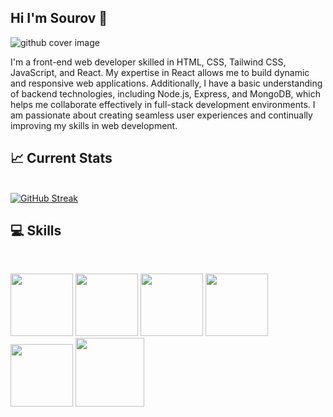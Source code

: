 ## Hi I'm Sourov  :wave:

![github cover image](https://i.ibb.co/TLHg4x3/github-cover.png)

I'm a front-end web developer skilled in HTML, CSS, Tailwind CSS, JavaScript, and React. My expertise in React allows me to build dynamic and responsive web applications. Additionally, I have a basic understanding of backend technologies, including Node.js, Express, and MongoDB, which helps me collaborate effectively in full-stack development environments. I am passionate about creating seamless user experiences and continually improving my skills in web development.

## :chart_with_upwards_trend: Current Stats
<br/>
<a href="https://git.io/streak-stats"><img src="https://streak-stats.demolab.com?user=sour0v1&theme=dark" alt="GitHub Streak" /></a>
<br/>

## :computer: Skills
<br/>
<p>
  <img width="100px" height="100px" src="https://i.ibb.co/Q9VGYVX/html-logo.png"/>
  <img width="100px" height="100px" src="https://i.ibb.co/YBphLHV/css-logo.png"/>
  <img width="100px" src="https://i.ibb.co/pypzwHb/tailwind-logo.png"/>
  <img width="100px" src="https://i.ibb.co/CHfrfDp/js-logo.png"/>
  <img width="100px" src="https://i.ibb.co/9Tj573T/react-logo.webp"/>
  <img width="110px" src="https://i.ibb.co/fNCjRqn/firebase-logo.webp"/>
</p>
